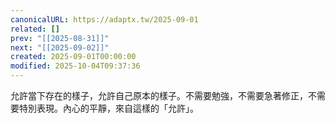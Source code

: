 ```yaml
---
canonicalURL: https://adaptx.tw/2025-09-01
related: []
prev: "[[2025-08-31]]"
next: "[[2025-09-02]]"
created: 2025-09-01T00:00:00
modified: 2025-10-04T09:37:36
---
```


允許當下存在的樣子，允許自己原本的樣子。不需要勉強，不需要急著修正，不需要特別表現。內心的平靜，來自這樣的「允許」。
